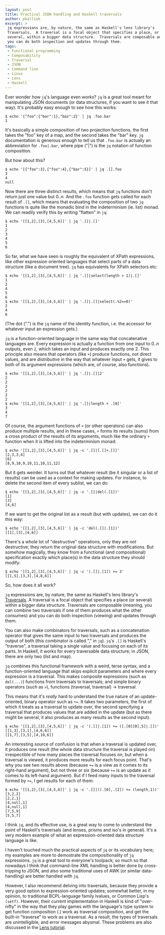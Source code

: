 ```yaml
---
layout: post
title: Practical JSON handling and Haskell traversals
author: pkalliok
excerpt: >
 jq expressions are, by nature, the same as Haskell's lens library's
 Traversals.  A traversal is a focal object that specifies a place, or
 several, within a bigger data structure.  Traversals are composable and
 you can do both inspection and updates through them.
tags:
 - Functional programming
 - Composability
 - Traversal
 - JSON
 - Command line
 - Linux
 - Lens
 - Haskell
---
```


Ever wonder how ``jq``'s language even *works*?  ``jq`` is a great tool
meant for manipulating JSON documents (or data structures, if you want
to see it that way).  It's probably easy enough to see how this works:

```
$ echo '{"foo":{"bar":1},"baz":2}' | jq .foo.bar
1
```

It's basically a simple composition of two projection functions, the
first takes the "foo" key of a map, and the second takes the "bar" key.
``jq`` documentation is generous enough to tell us that ``.foo.bar`` is
actually an abbreviation for ``.foo|.bar``, where pipe ("|") is the
``jq`` notation of function composition.

But how about this?

```
$ echo '[{"foo":3},{"foo":4},{"bar":5}]' | jq .[].foo
3
4
null
```

Now there are three distinct results, which means that ``jq`` functions
don't return just one value but 0..n.  And the ``.foo`` function gets
called for each result of ``.[]``, which means that evaluating the
composition of two ``jq`` functions is quite like the monadic bind in
the indeterminism (ie. list) monad.  We can readily verify this by
writing "flatten" in ``jq``:

```
$ echo '[[1,2],[3],[4,5,6]]' | jq '.[]|.[]'
1
2
3
4
5
6
```

So far, what we have seen is roughly the equivalent of XPath
expressions, like other expression oriented languages that select parts
of a data structure (like a document tree).  ``jq`` has equivalents for
XPath selectors etc:

```
$ echo '[[1,2],[3],[4,5,6]]' | jq '.[]|select(length > 1)|.[]'
1
2
4
5
6
$ echo '[[1,2],[3],[4,5,6]]' | jq '.[]|.[]|select(.%2==0)'
2
4
6
```

(The dot (".") is the ``jq`` name of the identity function, i.e. the
accessor for whatever input an expression gets.)

``jq`` is a function-oriented language in the same way that
concatenative languages are.  Every expression is actually a function
from one input to 0..*n* outputs, even ``2``, which takes an input and
produces exactly one 2.  This principle also means that operators (like
``+``) produce functions, not direct values, and are *distributive* in
the way that whatever input ``+`` gets, it gives to both of its argument
expressions (which are, of course, also functions).

```
$ echo '[[1,2],[3],[4,5,6]]' | jq '.[]|.[]|2'
2
2
2
2
2
2
$ echo '[[1,2],[3],[4,5,6]]' | jq '.[]|length + .[0]'
3
4
7
```

Of course, the argument functions of ``+`` (or other operators) can also
produce multiple results, and in these cases, ``+`` forms its results
(sums) from a cross product of the results of its arguments, much like
the ordinary ``+`` function when it is lifted into the indeterminism
monad:

```
$ echo '[[1,2],[3],[4,5,6]]' | jq -c '.[]|[.[]+.[]]'
[2,3,3,4]
[6]
[8,9,10,9,10,11,10,11,12]
```

But it gets weirder.  It turns out that whatever result (be it singular
or a list of results) can be used as a context for making updates.  For
instance, to delete the second item of every sublist, we can do:

```
$ echo '[[1,2],[3],[4,5,6]]' | jq -c '.[]|del(.[1])'
[1]
[3]
[4,6]
```

If we want to get the original list as a result (but with updates), we
can do it this way:

```
$ echo '[[1,2],[3],[4,5,6]]' | jq -c 'del(.[]|.[1])'
[[1],[3],[4,6]]
```

There's a whole lot of "destructive" operations, only they are *not*
destructive; they return the original data structure with modifications.
But somehow magically, they know from a functional (and compositional)
specification exactly which place(s) in the data structure they should
modify:

```
$ echo '[[1,2],[3],[4,5,6]]' | jq -c '(.[]|.[1]) += 3'
[[1,5],[3,3],[4,8,6]]
```

So, how does it all work?

``jq`` expressions are, by nature, the same as Haskell's lens library's
[Traversals](http://hackage.haskell.org/package/lens-4.15.3/docs/Control-Lens-Traversal.html).
A traversal is a focal object that specifies a place (or several) within
a bigger data structure.  Traversals are composable (meaning, you can
combine two traversals if one of them produces what the other consumes)
and you can do both inspection (viewing) and updates through them.

You can also make combinators for traversals, such as a concatenation
operator that gives the same input to two traversals and produces the
output of both (this combinator is called "," in ``jq``).  ``jq``'s
``.[]`` is Haskell's "traverse", a traversal taking a single value and
focusing on each of its parts.  In Haskell, it works for every
traversable data structure; in JSON, there are only two (list and map).

``jq`` combines this functional framework with a weird, terse syntax,
and a function-oriented language that skips explicit parameters and
where every expression is a traversal.  This makes composite expressions
(such as ``del(...)``) functions from traversals to traversals; and
simple binary operators (such as ``>``), functions (traversal,
traversal) -> traversal.

This means that it's *really* hard to understand the true nature of an
update-oriented, binary operator such as ``+=``.  It takes two
parameters, the first of which it treats as a traversal to update over,
the second specifying a traversal that produces values that are added in
the update (but as there might be several, it also produces as many
results as the second input).

```
$ echo '[[1,2],[3],[4,5,6]]' | jq -c '(.[]|.[1]) += ([.[0][0],5]|.[])'
[[1,3],[3,1],[4,6,6]]
[[1,7],[3,5],[4,10,6]]
```

An interesting source of confusion is that when a traversal is updated
over, it produces one result (the whole data structure the traversal is
played on) irrespectible of how many places the traversal focuses on,
but when a traversal is viewed, it produces more results for each focus
point.  That's why you see two results above (because ``+=`` is a view
as it comes to its right-hand argument), but not three or six (because
``+=`` is an update as it comes to its left-hand argument).  But if I
feed many inputs to the traversal formed by ``+=``, I get results for
each of them:

```
$ echo '[[1,2],[3],[4,5,6]]' | jq -c '.[]|((.[0],.[2]) += (length,1))'
[3,2,2]
[2,2,1]
[4,null,1]
[4,null,1]
[7,5,9]
[5,5,7]
```

I think ``jq``, and its effective use, is a great way to come to understand
the point of Haskell's traversals (and lenses, prisms and iso's in
general).  It's a very modern example of what an expression-oriented
data structure language is like.  

I haven't touched much the practical aspects of ``jq`` or its vocabulary
here; my examples are more to demostrate the compositionality of ``jq``
expressions.  ``jq`` is a great tool to everyone's toolpack; so much so
that nowadays I think that command-line XML handling is better done by
cross-tripping to JSON, and also some traditional uses of AWK (or
similar data-handling) are better handled with ``jq``.

However, I also recommend delving into traversals, because they provide
a very good option to expression-oriented updates; somewhat better, in
my opinion, to traditional BCPL-language family lvalues, or Common
Lisp's ``(setf)``.  However, their current implementation in Haskell is
kind of "over-nifty" in the way that they play games with the language's
type system to get function composition (.) work as traversal
composition, and get the built-in "traverse" to work as a traversal.  As
a result, the types of traversals are unintelligible, and error messages
abysmal.  These problems are also discussed in the [Lens tutorial](http://hackage.haskell.org/package/lens-tutorial/docs/Control-Lens-Tutorial.html#g:7).


